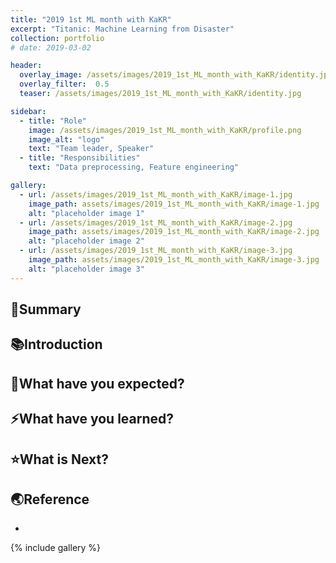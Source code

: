 ```yaml
---
title: "2019 1st ML month with KaKR"
excerpt: "Titanic: Machine Learning from Disaster"
collection: portfolio
# date: 2019-03-02

header:
  overlay_image: /assets/images/2019_1st_ML_month_with_KaKR/identity.jpg
  overlay_filter:  0.5
  teaser: /assets/images/2019_1st_ML_month_with_KaKR/identity.jpg

sidebar:
  - title: "Role"
    image: /assets/images/2019_1st_ML_month_with_KaKR/profile.png
    image_alt: "logo"
    text: "Team leader, Speaker"
  - title: "Responsibilities"
    text: "Data preprocessing, Feature engineering"

gallery:
  - url: /assets/images/2019_1st_ML_month_with_KaKR/image-1.jpg
    image_path: assets/images/2019_1st_ML_month_with_KaKR/image-1.jpg
    alt: "placeholder image 1"
  - url: /assets/images/2019_1st_ML_month_with_KaKR/image-2.jpg
    image_path: assets/images/2019_1st_ML_month_with_KaKR/image-2.jpg
    alt: "placeholder image 2"
  - url: /assets/images/2019_1st_ML_month_with_KaKR/image-3.jpg
    image_path: assets/images/2019_1st_ML_month_with_KaKR/image-3.jpg
    alt: "placeholder image 3"
---
```


## 🎯Summary

## 📚Introduction

## 🙏What have you expected?

## ⚡What have you learned?

## ⭐What is Next?

## 🌏Reference

 - 



{% include gallery %}

